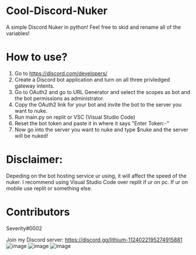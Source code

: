# Cool-Discord-Nuker
A simple Discord Nuker in python! Feel free to skid and rename all of the variables!

# How to use?
1. Go to https://discord.com/developers/
2. Create a Discord bot application and turn on all three privledged gateway intents.
3. Go to OAuth2 and go to URL Generator and select the scopes as bot and the bot permissions as administrator.
4. Copy the OAuth2 link for your bot and invite the bot to the server you want to nuke.
5. Run main.py on replit or VSC (Visual Studio Code)
6. Reset the bot token and paste it in where it says "Enter Token:-"
7. Now go into the server you want to nuke and type $nuke and the server will be nuked!

# Disclaimer:
Depeding on the bot hosting service ur using, it will affect the speed of the nuker. I recommend using Visual Studio Code over replit if ur on pc. If ur on mobile use replit or something else.

# Contributors
Severity#0002

Join my Discord server: https://discord.gg/lithium-1124022195274915881
![image](https://github.com/2severity/Cool-Discord-Nuker/assets/120887075/5445dc0c-bdd4-4c82-9aab-58e718b59062)
![image](https://github.com/2severity/Cool-Discord-Nuker/assets/120887075/2f22e88f-7b5a-4ccd-a776-92178718b82e)
![image](https://github.com/2severity/Cool-Discord-Nuker/assets/120887075/f6bd3455-dad6-474a-99f0-d77afc8db96f)
